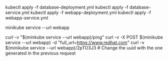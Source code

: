 kubectl apply -f database-deployment.yml
kubectl apply -f database-service.yml
kubectl apply -f webapp-deployment.yml
kubectl apply -f webapp-service.yml

minikube service --url webapp

curl -v "$(minkube service --url webapp)/ping"
curl -v -X POST $(minikube service --url webapp) -d "full\_url=https://www.redhat.com"
curl -v $(minikube service --url webapp)/2pTO3J3 # Change the uuid with the one generated in the previous request

